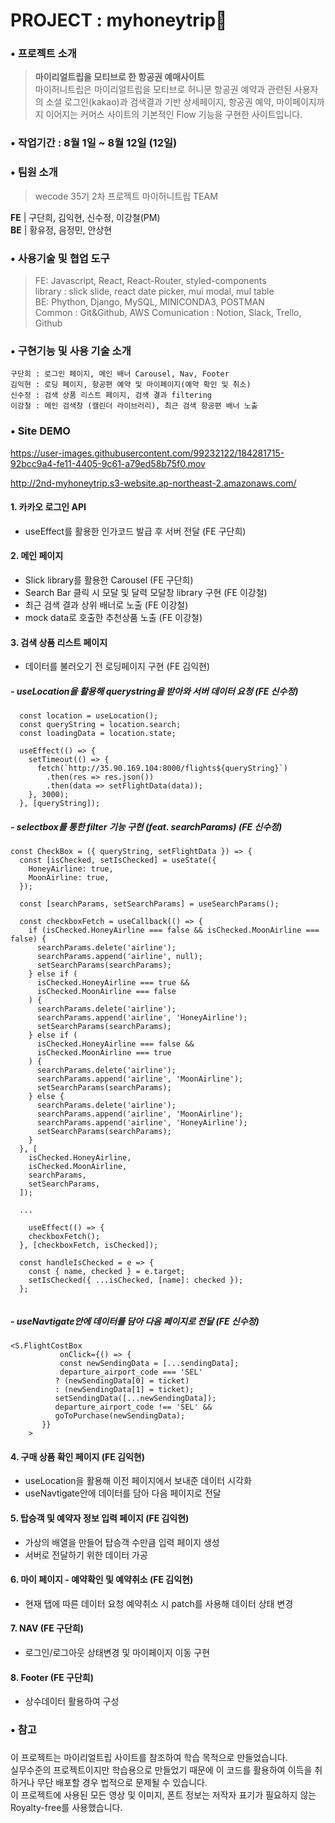 # PROJECT : myhoneytrip🐝

### • 프로젝트 소개
>**마이리얼트립을 모티브로 한 항공권 예매사이트**  
마이허니트립은 마이리얼트립을 모티브로 허니문 항공권 예약과 관련된 사용자의 소셜 로그인(kakao)과 검색결과 기반 상세페이지, 항공권 예약, 마이페이지까지 이어지는 커머스 사이트의 기본적인 Flow 기능을 구현한 사이트입니다.

### • 작업기간 : 8월 1일 ~ 8월 12일 (12일)

### • 팀원 소개
> wecode 35기 2차 프로젝트 마이허니트립 TEAM

  **FE** | 구단희, 김익현, 신수정, 이강철(PM)  
  **BE** | 황유정, 음정민, 안상현
  
### • 사용기술 및 협업 도구  
> FE: Javascript, React, React-Router, styled-components  
>     library : slick slide, react date picker, mui modal, mul table  
> BE: Phython, Django, MySQL, MINICONDA3, POSTMAN  
> Common : Git&Github, AWS 
> Comunication : Notion, Slack, Trello, Github 

### • 구현기능 및 사용 기술 소개 

```
구단희 : 로그인 페이지, 메인 배너 Carousel, Nav, Footer
김익현 : 로딩 페이지, 항공편 예약 및 마이페이지(예약 확인 및 취소)
신수정 : 검색 상품 리스트 페이지, 검색 결과 filtering
이강철 : 메인 검색창 (캘린더 라이브러리), 최근 검색 항공편 배너 노출
```

### • Site DEMO

https://user-images.githubusercontent.com/99232122/184281715-92bcc9a4-fe11-4405-9c61-a79ed58b75f0.mov  

<http://2nd-myhoneytrip.s3-website.ap-northeast-2.amazonaws.com/>

#### 1. 카카오 로그인 API
- useEffect를 활용한 인가코드 발급 후 서버 전달 (FE 구단희)
#### 2. 메인 페이지
- Slick library를 활용한 Carousel (FE 구단희)
- Search Bar 클릭 시 모달 및 달력 모달창 library 구현 (FE 이강철)
- 최근 검색 결과 상위 배너로 노출 (FE 이강철)
- mock data로 호출한 추천상품 노출 (FE 이강철)

####  3. 검색 상품 리스트 페이지
- 데이터를 불러오기 전 로딩페이지 구현 (FE 김익현)
##### - useLocation을 활용해 querystring을 받아와 서버 데이터 요청 (FE 신수정)
```
  const location = useLocation();
  const queryString = location.search;
  const loadingData = location.state;

  useEffect(() => {
    setTimeout(() => {
      fetch(`http://35.90.169.104:8000/flights${queryString}`)
        .then(res => res.json())
        .then(data => setFlightData(data));
    }, 3000);
  }, [queryString]);
```

##### - selectbox를 통한 filter 기능 구현 (feat. searchParams) (FE 신수정)
```
const CheckBox = ({ queryString, setFlightData }) => {
  const [isChecked, setIsChecked] = useState({
    HoneyAirline: true,
    MoonAirline: true,
  });

  const [searchParams, setSearchParams] = useSearchParams();

  const checkboxFetch = useCallback(() => {
    if (isChecked.HoneyAirline === false && isChecked.MoonAirline === false) {
      searchParams.delete('airline');
      searchParams.append('airline', null);
      setSearchParams(searchParams);
    } else if (
      isChecked.HoneyAirline === true &&
      isChecked.MoonAirline === false
    ) {
      searchParams.delete('airline');
      searchParams.append('airline', 'HoneyAirline');
      setSearchParams(searchParams);
    } else if (
      isChecked.HoneyAirline === false &&
      isChecked.MoonAirline === true
    ) {
      searchParams.delete('airline');
      searchParams.append('airline', 'MoonAirline');
      setSearchParams(searchParams);
    } else {
      searchParams.delete('airline');
      searchParams.append('airline', 'MoonAirline');
      searchParams.append('airline', 'HoneyAirline');
      setSearchParams(searchParams);
    }
  }, [
    isChecked.HoneyAirline,
    isChecked.MoonAirline,
    searchParams,
    setSearchParams,
  ]);
  
  ...
  
    useEffect(() => {
    checkboxFetch();
  }, [checkboxFetch, isChecked]);

  const handleIsChecked = e => {
    const { name, checked } = e.target;
    setIsChecked({ ...isChecked, [name]: checked });
  };
  
```
##### - useNavtigate안에 데이터를 담아 다음 페이지로 전달 (FE 신수정)
```
<S.FlightCostBox
           onClick={() => {
           const newSendingData = [...sendingData];
           departure_airport_code === 'SEL'
          ? (newSendingData[0] = ticket)
          : (newSendingData[1] = ticket);
          setSendingData([...newSendingData]);
          departure_airport_code !== 'SEL' &&
          goToPurchase(newSendingData);
       }}
    >
```   
#### 4. 구매 상품 확인 페이지 (FE 김익현)
- useLocation을 활용해 이전 페이지에서 보내준 데이터 시각화 
- useNavtigate안에 데이터를 담아 다음 페이지로 전달

#### 5. 탑승객 및 예약자 정보 입력 페이지 (FE 김익현)
- 가상의 배열을 만들어 탑승객 수만큼 입력 페이지 생성
- 서버로 전달하기 위한 데이터 가공

#### 6. 마이 페이지 - 예약확인 및 예약취소 (FE 김익현)
- 현재 탭에 따른 데이터 요청 예약취소 시 patch를 사용해 데이터 상태 변경  

#### 7. NAV (FE 구단희)
- 로그인/로그아웃 상태변경 및 마이페이지 이동 구현
 
#### 8. Footer (FE 구단희)
- 상수데이터 활용하여 구성

### • 참고
#####
이 프로젝트는 마이리얼트립 사이트를 참조하여 학습 목적으로 만들었습니다.  
실무수준의 프로젝트이지만 학습용으로 만들었기 때문에 이 코드를 활용하여 이득을 취하거나 무단 배포할 경우 법적으로 문제될 수 있습니다.  
이 프로젝트에 사용된 모든 영상 및 이미지, 폰트 정보는 저작자 표기가 필요하지 않는 Royalty-free를 사용했습니다.  
